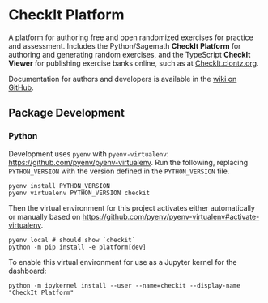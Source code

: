 # CheckIt Platform

A platform for authoring free and open randomized exercises for practice and assessment.
Includes the Python/Sagemath **CheckIt Platform** for authoring and generating random exercises,
and the TypeScript **CheckIt Viewer** for publishing exercise banks online, such as at
[CheckIt.clontz.org](https://checkit.clontz.org).

Documentation for authors and developers
is available in the [wiki on GitHub](https://github.com/StevenClontz/checkit/wiki).

## Package Development

### Python

Development uses `pyenv` with `pyenv-virtualenv`:
<https://github.com/pyenv/pyenv-virtualenv>.
Run the following, replacing `PYTHON_VERSION` with the version defined in
the `PYTHON_VERSION` file.

```
pyenv install PYTHON_VERSION
pyenv virtualenv PYTHON_VERSION checkit
```

Then the virtual environment for this project activates
either automatically or manually based on
<https://github.com/pyenv/pyenv-virtualenv#activate-virtualenv>.

```
pyenv local # should show `checkit`
python -m pip install -e platform[dev]
```

To enable this virtual environment for use as a Jupyter kernel for
the dashboard:

```
python -m ipykernel install --user --name=checkit --display-name "CheckIt Platform"
```

